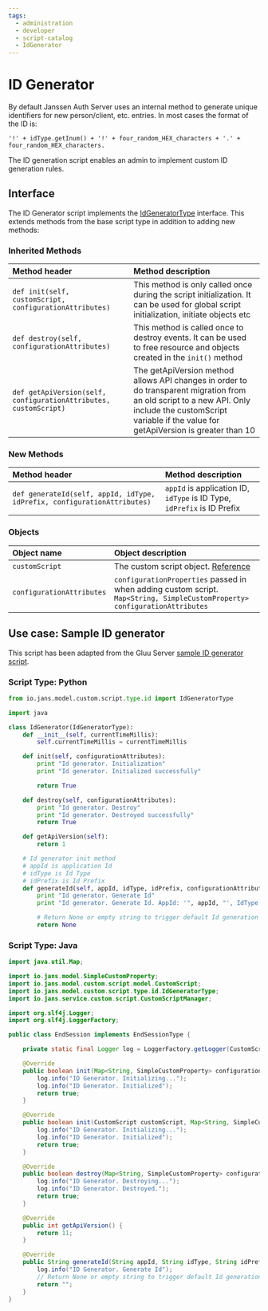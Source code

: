 ```yaml
---
tags:
  - administration
  - developer
  - script-catalog
  - IdGenerator
---
```


# ID Generator
By default Janssen Auth Server uses an internal method to generate unique identifiers for new person/client, etc. entries. In most cases the format of the ID is:

`'!' + idType.getInum() + '!' + four_random_HEX_characters + '.' + four_random_HEX_characters.`

The ID generation script enables an admin to implement custom ID generation rules.

## Interface
The ID Generator script implements the [IdGeneratorType](https://github.com/JanssenProject/jans/blob/main/jans-core/script/src/main/java/io/jans/model/custom/script/type/id/IdGeneratorType.java) interface. This extends methods from the base script type in addition to adding new methods:

### Inherited Methods
| Method header | Method description |
|:-----|:------|
| `def init(self, customScript, configurationAttributes)` | This method is only called once during the script initialization. It can be used for global script initialization, initiate objects etc |
| `def destroy(self, configurationAttributes)` | This method is called once to destroy events. It can be used to free resource and objects created in the `init()` method |
| `def getApiVersion(self, configurationAttributes, customScript)` | The getApiVersion method allows API changes in order to do transparent migration from an old script to a new API. Only include the customScript variable if the value for getApiVersion is greater than 10 |

### New Methods
| Method header | Method description |
|:-----|:------|
| `def generateId(self, appId, idType, idPrefix, configurationAttributes)` | `appId` is application ID, `idType` is ID Type, `idPrefix` is ID Prefix |

### Objects
| Object name | Object description |
|:-----|:------|
|`customScript`| The custom script object. [Reference](https://github.com/JanssenProject/jans/blob/main/jans-core/script/src/main/java/io/jans/model/custom/script/model/CustomScript.java) |
|`configurationAttributes`| `configurationProperties` passed in when adding custom script. `Map<String, SimpleCustomProperty> configurationAttributes` |

## Use case: Sample ID generator
This script has been adapted from the Gluu Server [sample ID generator script](https://gluu.org/docs/gluu-server/4.4/admin-guide/sample-id-generation-script.py).

### Script Type: Python
```python
from io.jans.model.custom.script.type.id import IdGeneratorType

import java

class IdGenerator(IdGeneratorType):
    def __init__(self, currentTimeMillis):
        self.currentTimeMillis = currentTimeMillis

    def init(self, configurationAttributes):
        print "Id generator. Initialization"
        print "Id generator. Initialized successfully"

        return True   

    def destroy(self, configurationAttributes):
        print "Id generator. Destroy"
        print "Id generator. Destroyed successfully"
        return True   

    def getApiVersion(self):
        return 1

    # Id generator init method
    # appId is application Id
    # idType is Id Type
    # idPrefix is Id Prefix
    def generateId(self, appId, idType, idPrefix, configurationAttributes):
        print "Id generator. Generate Id"
        print "Id generator. Generate Id. AppId: '", appId, "', IdType: '", idType, "', IdPrefix: '", idPrefix, "'"

        # Return None or empty string to trigger default Id generation method
        return None

```


### Script Type: Java
```java
import java.util.Map;

import io.jans.model.SimpleCustomProperty;
import io.jans.model.custom.script.model.CustomScript;
import io.jans.model.custom.script.type.id.IdGeneratorType;
import io.jans.service.custom.script.CustomScriptManager;

import org.slf4j.Logger;
import org.slf4j.LoggerFactory;

public class EndSession implements EndSessionType {

    private static final Logger log = LoggerFactory.getLogger(CustomScriptManager.class);

	@Override
	public boolean init(Map<String, SimpleCustomProperty> configurationAttributes) {
        log.info("ID Generator. Initializing...");
        log.info("ID Generator. Initialized");
        return true;
	}

	@Override
	public boolean init(CustomScript customScript, Map<String, SimpleCustomProperty> configurationAttributes) {
        log.info("ID Generator. Initializing...");
        log.info("ID Generator. Initialized");
        return true;
	}

	@Override
	public boolean destroy(Map<String, SimpleCustomProperty> configurationAttributes) {
        log.info("ID Generator. Destroying...");
        log.info("ID Generator. Destroyed.");
        return true;
	}

	@Override
	public int getApiVersion() {
		return 11;
	}

    @Override
    public String generateId(String appId, String idType, String idPrefix, Map<String SimpleCustomProperty> configurationAttributes) {
        log.info("ID Generator. Generate Id");
        // Return None or empty string to trigger default Id generation method
        return "";
    }
}

```